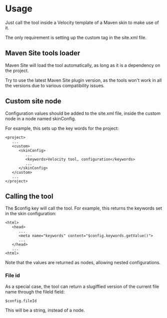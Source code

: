 # Usage

Just call the tool inside a Velocity template of a Maven skin to make use of it.

The only requirement is setting up the custom tag in the site.xml file.

## Maven Site tools loader

Maven Site will load the tool automatically, as long as it is a dependency on the project.

Try to use the latest Maven Site plugin version, as the tools won't work in all the versions due to various compatibility issues.

## Custom site node

Configuration values should be added to the site.xml file, inside the custom node in a node named skinConfig.

For example, this sets up the key words for the project:

```
<project>
   ...
   <custom>
      <skinConfig>
         ...
         <keywords>Velocity tool, configuration</keywords>
         ...
      </skinConfig>
   </custom>
   ...
</project>
```

## Calling the tool

The $config key will call the tool. For example, this returns the keywords set in the skin configuration:

```
<html>
   <head>
      ...
      <meta name="keywords" content="$config.keywords.getValue()">
      ...
   </head>
   ...
<html>
```

Note that the values are returned as nodes, allowing nested configurations.

### File id

As a special case, the tool can return a slugiffied version of the current file name through the fileId field:

```
$config.fileId
```

This will be a string, instead of a node.

[tools]: ./tools.html

[docs-skin]: https://github.com/Bernardo-MG/docs-maven-skin